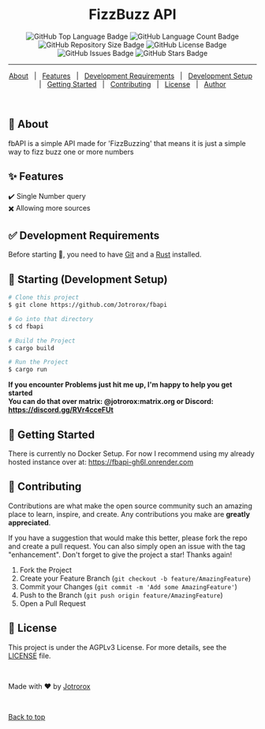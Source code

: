 <h1 align="center">FizzBuzz API</h1>

<p align="center">
  <img src="https://img.shields.io/github/languages/top/jotrorox/fbapi?style=flat-square" alt="GitHub Top Language Badge">
  <img src="https://img.shields.io/github/languages/count/jotrorox/fbapi?style=flat-square" alt="GitHub Language Count Badge">
  <img src="https://img.shields.io/github/repo-size/jotrorox/fbapi?style=flat-square" alt="GitHub Repository Size Badge">
  <img src="https://img.shields.io/github/license/jotrorox/fbapi?style=flat-square" alt="GitHub License Badge">
  <img src="https://img.shields.io/github/issues/jotrorox/fbapi?style=flat-square" alt="GitHub Issues Badge">
  <img src="https://img.shields.io/github/stars/jotrorox/fbapi?style=flat-square" alt="GitHub Stars Badge">
</p>

<hr>

<p align="center">
  <a href="#dart-about">About</a> &#xa0; | &#xa0; 
  <a href="#sparkles-features">Features</a> &#xa0; | &#xa0;
  <a href="#white_check_mark-development-requirements">Development Requirements</a> &#xa0; | &#xa0;
  <a href="#checkered_flag-starting-development-setup">Development Setup</a> &#xa0; | &#xa0;
  <a href="#dash-getting-started">Getting Started</a> &#xa0; | &#xa0;
  <a href="#raised_hands-contributing">Contributing</a> &#xa0; | &#xa0;
  <a href="#memo-license">License</a> &#xa0; | &#xa0;
  <a href="https://jotrorox.com" target="_blank">Author</a>
</p>

<br>

## :dart: About ##

fbAPI is a simple API made for 'FizzBuzzing' that means it is just a simple way to fizz buzz one or more numbers  

## :sparkles: Features ##

:heavy_check_mark: Single Number query\
:heavy_multiplication_x: Allowing more sources

## :white_check_mark: Development Requirements ##

Before starting :checkered_flag:, you need to have [Git](https://git-scm.com) and a [Rust](https://rustup.rs) installed.

## :checkered_flag: Starting (Development Setup) ##

```bash
# Clone this project
$ git clone https://github.com/Jotrorox/fbapi

# Go into that directory
$ cd fbapi

# Build the Project
$ cargo build

# Run the Project
$ cargo run
```

**If you encounter Problems just hit me up, I'm happy to help you get started**\
**You can do that over matrix: @jotrorox:matrix.org or Discord: https://discord.gg/RVr4cceFUt**

## :dash: Getting Started ##

There is currently no Docker Setup. For now I recommend using my already hosted instance over at: https://fbapi-gh6l.onrender.com

## :raised_hands: Contributing ##

Contributions are what make the open source community such an amazing place to learn, inspire, and create. Any contributions you make are **greatly appreciated**.

If you have a suggestion that would make this better, please fork the repo and create a pull request. You can also simply open an issue with the tag "enhancement".
Don't forget to give the project a star! Thanks again!

1. Fork the Project
2. Create your Feature Branch (`git checkout -b feature/AmazingFeature`)
3. Commit your Changes (`git commit -m 'Add some AmazingFeature'`)
4. Push to the Branch (`git push origin feature/AmazingFeature`)
5. Open a Pull Request


## :memo: License ##

This project is under the AGPLv3 License. For more details, see the [LICENSE](LICENSE) file.

<br>

Made with :heart: by <a href="https://jotrorox.com" target="_blank">Jotrorox</a>

&#xa0;

<a href="#top">Back to top</a>